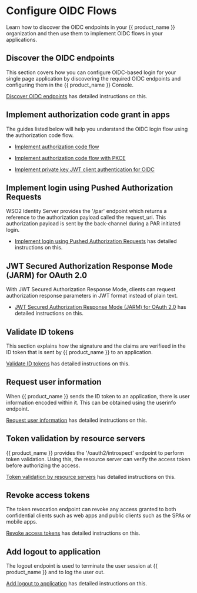 # Configure OIDC Flows

Learn how to discover the OIDC endpoints in your {{ product_name }} organization and then use them to implement OIDC flows in your applications.

## Discover the OIDC endpoints

This section covers how you can configure OIDC-based login for your single page application by discovering the required OIDC endpoints and configuring them in the {{ product_name }} Console.

[Discover OIDC endpoints]({{base_path}}/guides/authentication/oidc/discover-oidc-configs/) has detailed instructions on this.


## Implement authorization code grant in apps

The guides listed below will help you understand the OIDC login flow using the authorization code flow.

- [Implement authorization code flow]({{base_path}}/guides/authentication/oidc/implement-auth-code/)

- [Implement authorization code flow with PKCE]({{base_path}}/guides/authentication/oidc/implement-auth-code-with-pkce/)

- [Implement private key JWT client authentication for OIDC]({{base_path}}/guides/authentication/oidc/private-key-jwt-client-auth/)

## Implement login using Pushed Authorization Requests

WSO2 Identity Server provides the '/par' endpoint which returns a reference to the authorization payload called the request_uri. This authorization payload is sent by the back-channel during a PAR initiated login.

- [Implement login using Pushed Authorization Requests]({{base_path}}/guides/authentication/oidc/implement-login-with-par/) has detailed instructions on this.

## JWT Secured Authorization Response Mode (JARM) for OAuth 2.0

With JWT Secured Authorization Response Mode, clients can request authorization response parameters in JWT format instead of plain text.

- [JWT Secured Authorization Response Mode (JARM) for OAuth 2.0]({{base_path}}/guides/authentication/oidc/jarm/) has detailed instructions on this.

## Validate ID tokens

This section explains how the signature and the claims are verifieed in the ID token that is sent by {{ product_name }} to an application.

[Validate ID tokens]({{base_path}}/guides/authentication/oidc/validate-id-tokens/) has detailed instructions on this.

## Request user information

When {{ product_name }} sends the ID token to an application, there is user information encoded within it. This can be obtained using the userinfo endpoint.

[Request user information]({{base_path}}/guides/authentication/oidc/request-user-info/) has detailed instructions on this.

## Token validation by resource servers

{{ product_name }} provides the '/oauth2/introspect' endpoint to perform token validation. Using this, the resource server can verify the access token before authorizing the access.

[Token validation by resource servers]({{base_path}}/guides/authentication/oidc/token-validation-resource-server/) has detailed instructions on this.

## Revoke access tokens

The token revocation endpoint can revoke any access granted to both confidential clients such as web apps and public clients such as the SPAs or mobile apps.

[Revoke access tokens]({{base_path}}/guides/authentication/oidc/revoke-tokens/) has detailed instructions on this.

## Add logout to application

The logout endpoint is used to terminate the user session at {{ product_name }} and to log the user out.

[Add logout to application]({{base_path}}/guides/authentication/oidc/add-logout/) has detailed instructions on this.